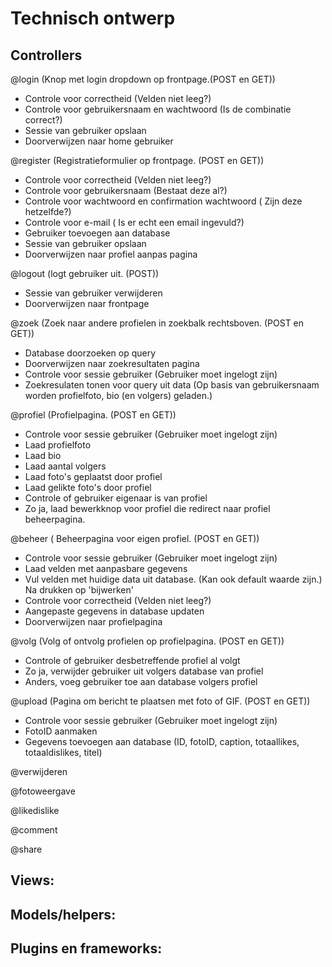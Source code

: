 # Technisch ontwerp

## Controllers

@login (Knop met login dropdown op frontpage.(POST en GET))
- Controle voor correctheid (Velden niet leeg?)
- Controle voor gebruikersnaam en wachtwoord (Is de combinatie correct?)
- Sessie van gebruiker opslaan
- Doorverwijzen naar home gebruiker

@register (Registratieformulier op frontpage. (POST en GET))
- Controle voor correctheid (Velden niet leeg?)
- Controle voor gebruikersnaam (Bestaat deze al?)
- Controle voor wachtwoord en confirmation wachtwoord ( Zijn deze hetzelfde?)
- Controle voor e-mail ( Is er echt een email ingevuld?)
- Gebruiker toevoegen aan database
- Sessie van gebruiker opslaan
- Doorverwijzen naar profiel aanpas pagina

@logout (logt gebruiker uit. (POST))
- Sessie van gebruiker verwijderen
- Doorverwijzen naar frontpage

@zoek (Zoek naar andere profielen in zoekbalk rechtsboven. (POST en GET))
- Database doorzoeken op query
- Doorverwijzen naar zoekresultaten pagina
- Controle voor sessie gebruiker (Gebruiker moet ingelogt zijn)
- Zoekresulaten tonen voor query uit data (Op basis van gebruikersnaam worden profielfoto, bio (en volgers) geladen.)

@profiel (Profielpagina. (POST en GET))
- Controle voor sessie gebruiker (Gebruiker moet ingelogt zijn)
- Laad profielfoto
- Laad bio
- Laad aantal volgers
- Laad foto's geplaatst door profiel
- Laad gelikte foto's door profiel
- Controle of gebruiker eigenaar is van profiel
- Zo ja, laad bewerkknop voor profiel die redirect naar profiel beheerpagina.

@beheer ( Beheerpagina voor eigen profiel. (POST en GET))
- Controle voor sessie gebruiker (Gebruiker moet ingelogt zijn)
- Laad velden met aanpasbare gegevens
- Vul velden met huidige data uit database. (Kan ook default waarde zijn.)
Na drukken op 'bijwerken'
- Controle voor correctheid (Velden niet leeg?)
- Aangepaste gegevens in database updaten
- Doorverwijzen naar profielpagina

@volg (Volg of ontvolg profielen op profielpagina. (POST en GET))
- Controle of gebruiker desbetreffende profiel al volgt
- Zo ja, verwijder gebruiker uit volgers database van profiel
- Anders, voeg gebruiker toe aan database volgers profiel

@upload (Pagina om bericht te plaatsen met foto of GIF. (POST en GET))
- Controle voor sessie gebruiker (Gebruiker moet ingelogt zijn)
- FotoID aanmaken
- Gegevens toevoegen aan database (ID, fotoID, caption, totaallikes, totaaldislikes, titel)


@verwijderen

@fotoweergave

@likedislike

@comment

@share






## Views:

## Models/helpers:

## Plugins en frameworks:
